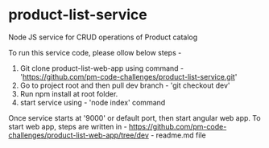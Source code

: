 # product-list-service
Node JS service for CRUD operations of Product catalog

To run this service code, please ollow below steps - 
1. Git clone product-list-web-app using command - 'https://github.com/pm-code-challenges/product-list-service.git'
2. Go to project root and then pull dev branch - 'git checkout dev'
3. Run npm install at root folder.
4. start service using - 'node index' command

Once service starts at '9000' or default port, then start angular web app. 
To start web app, steps are written in - https://github.com/pm-code-challenges/product-list-web-app/tree/dev - readme.md file
